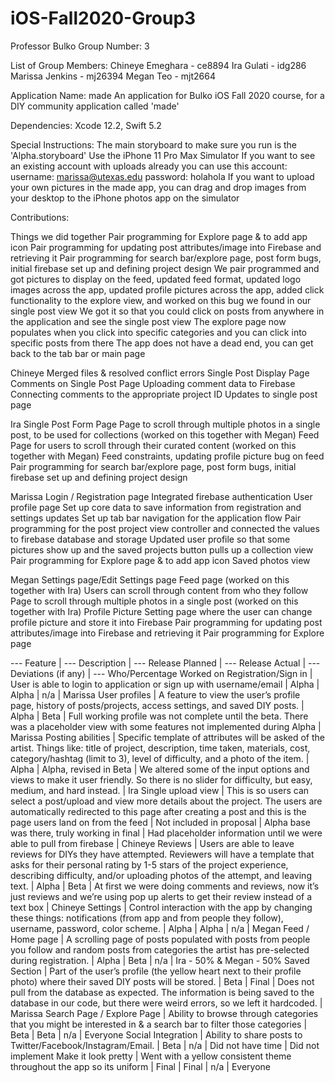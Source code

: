 # iOS-Fall2020-Group3

Professor Bulko
Group Number: 3 

List of Group Members:
Chineye Emeghara - ce8894
Ira Gulati - idg286
Marissa Jenkins - mj26394
Megan Teo - mjt2664

Application Name: made
An application for Bulko iOS Fall 2020 course, for a DIY community application called 'made'

Dependencies: Xcode 12.2, Swift 5.2

Special Instructions:
The main storyboard to make sure you run is the 'Alpha.storyboard' 
Use the iPhone 11 Pro Max Simulator
If you want to see an existing account with uploads already you can use this account:
username: marissa@utexas.edu
password: holahola
If you want to upload your own pictures in the made app, you can drag and drop images from your desktop to the iPhone photos app on the simulator 

Contributions:

Things we did together
Pair programming for Explore page & to add app icon
Pair programming for updating post attributes/image into Firebase and retrieving it
Pair programming for search bar/explore page, post form bugs, initial firebase set up and defining project design
We pair programmed and got pictures to display on the feed, updated feed format, updated logo images across the app, updated profile pictures across the app, added click functionality to the explore view, and worked on this bug we found in our single post view
We got it so that you could click on posts from anywhere in the application and see the single post view
The explore page now populates when you click into specific categories and you can click into specific posts from there
The app does not have a dead end, you can get back to the tab bar or main page

Chineye
Merged files & resolved conflict errors
Single Post Display Page
Comments on Single Post Page
Uploading comment data to Firebase
Connecting comments to the appropriate project ID
Updates to single post page 

Ira
Single Post Form Page
Page to scroll through multiple photos in a single post, to be used for collections (worked on this together with Megan)
Feed Page for users to scroll through their curated content (worked on this together with Megan)
Feed constraints, updating profile picture bug on feed
Pair programming for search bar/explore page, post form bugs, initial firebase set up and defining project design

Marissa
Login / Registration page
Integrated firebase authentication
User profile page 
Set up core data to save information from registration and settings updates
Set up tab bar navigation for the application flow 
Pair programming for the post project view controller and connected the values to firebase database and storage
Updated user profile so that some pictures show up and the saved projects button pulls up a collection view
Pair programming for Explore page & to add app icon
Saved photos view

Megan
Settings page/Edit Settings page
Feed page (worked on this together with Ira)
Users can scroll through content from who they follow
Page to scroll through multiple photos in a single post (worked on this together with Ira)
Profile Picture Setting page where the user can change profile picture and store it into Firebase
Pair programming for updating post attributes/image into Firebase and retrieving it
Pair programming for Explore page


--- Feature | --- Description | --- Release Planned | --- Release Actual | --- Deviations (if any) | --- Who/Percentage Worked on
Registration/Sign in | User is able to login to application or sign up with username/email | Alpha | Alpha | n/a | Marissa
User profiles | A feature to view the user’s profile page, history of posts/projects, access settings, and saved DIY posts. | Alpha
| Beta | Full working profile was not complete until the beta. There was a placeholder view with some features not implemented during Alpha | Marissa
Posting abilities | Specific template of attributes will be asked of the artist. Things like: title of project, description, time taken, materials, cost, category/hashtag (limit to 3), level of difficulty, and a photo of the item. | Alpha | Alpha, revised in Beta | We altered some of the input options and views to make it user friendly. So there is no slider for difficulty, but easy, medium, and hard instead. | Ira
Single upload view | This is so users can select a post/upload and view more details about the project. The users are automatically redirected to this page after creating a post and this is the page users land on from the feed | Not included in proposal | Alpha base was there, truly working in final | Had placeholder information until we were able to pull from firebase | Chineye
Reviews | Users are able to leave reviews for DIYs they have attempted. Reviewers will have a template that asks for their personal rating by 1-5 stars of the project experience, describing difficulty, and/or uploading photos of the attempt, and leaving text. | Alpha | Beta | At first we were doing comments and reviews, now it’s just reviews and we’re using pop up alerts to get their review instead of a text box | Chineye
Settings | Control interaction with the app by changing these things: notifications (from app and from people they follow), username, password, color scheme. | Alpha | Alpha | n/a | Megan
Feed / Home page | A scrolling page of posts populated with posts from people you follow and random posts from categories the artist has pre-selected during registration. | Alpha | Beta | n/a | Ira - 50% & Megan - 50%
Saved Section | Part of the user’s profile (the yellow heart next to their profile photo) where their saved DIY posts will be stored. | Beta | Final | Does not pull from the database as expected. The information is being saved to the database in our code, but there were weird errors, so we left it hardcoded. | Marissa
Search Page / Explore Page | Ability to browse through categories that you might be interested in & a search bar to filter those categories | Beta | Beta | n/a | Everyone
Social Integration | Ability to share posts to Twitter/Facebook/Instagram/Email. | Beta | n/a | Did not have time | Did not implement 
Make it look pretty | Went with a yellow consistent theme throughout the app so its uniform | Final | Final | n/a | Everyone


